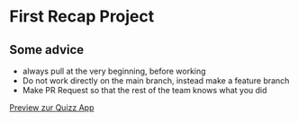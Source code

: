 # First Recap Project

## Some advice

- always pull at the very beginning, before working
- Do not work directly on the main branch, instead make a feature branch
- Make PR Request so that the rest of the team knows what you did


[Preview zur Quizz App](https://gregorsart.github.io/recap-project-01/ "Preview zur Quizz App")
